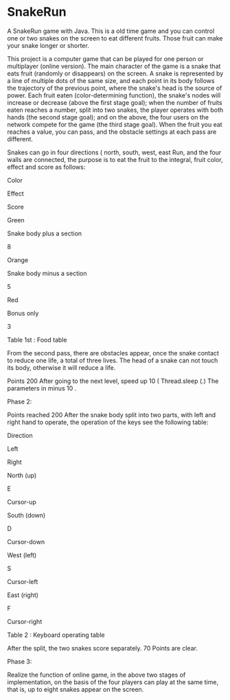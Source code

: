 # SnakeRun
A SnakeRun game with Java. This is a old time game and you can control one or two snakes on the screen to eat different fruits. Those fruit can make your snake longer or shorter.


This project is a computer game that can be played for one person or multiplayer (online version). The main character of the game is a snake that eats fruit (randomly or disappears) on the screen. A snake is represented by a line of multiple dots of the same size, and each point in its body follows the trajectory of the previous point, where the snake's head is the source of power. Each fruit eaten (color-determining function), the snake's nodes will increase or decrease (above the first stage goal); when the number of fruits eaten reaches a number, split into two snakes, the player operates with both hands (the second stage goal); and on the above, the four users on the network compete for the game (the third stage goal). When the fruit you eat reaches a value, you can pass, and the obstacle settings at each pass are different.

Snakes can go in four directions ( north, south, west, east Run, and the four walls are connected, the purpose is to eat the fruit to the integral, fruit color, effect and score as follows:

Color

Effect

Score

Green

Snake body plus a section

8

Orange

Snake body minus a section

5

Red

Bonus only

3

Table 1st : Food table

From the second pass, there are obstacles appear, once the snake contact to reduce one life, a total of three lives. The head of a snake can not touch its body, otherwise it will reduce a life.

Points 200 After going to the next level, speed up 10 ( Thread.sleep (.) The parameters in minus 10 .

Phase 2:

Points reached 200 After the snake body split into two parts, with left and right hand to operate, the operation of the keys see the following table:

Direction

Left

Right

North (up)

E

Cursor-up

South (down)

D

Cursor-down

West (left)

S

Cursor-left

East (right)

F

Cursor-right

Table 2 : Keyboard operating table

After the split, the two snakes score separately. 70 Points are clear.

Phase 3:

Realize the function of online game, in the above two stages of implementation, on the basis of the four players can play at the same time, that is, up to eight snakes appear on the screen.
